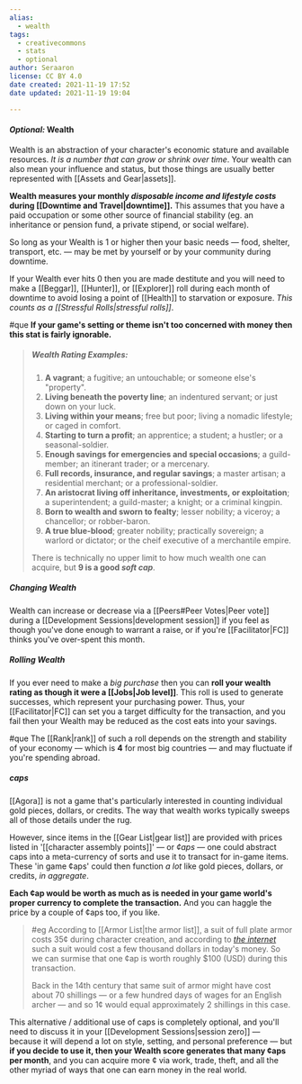 ```yaml
---
alias:
  - wealth
tags:
  - creativecommons
  - stats
  - optional
author: Seraaron
license: CC BY 4.0
date created: 2021-11-19 17:52
date updated: 2021-11-19 19:04

---
```


#### _Optional:_ Wealth

Wealth is an abstraction of your character's economic stature and available resources. _It is a number that can grow or shrink over time_. Your wealth can also mean your influence and status, but those things are usually better represented with [[Assets and Gear|assets]].

**Wealth measures your monthly _disposable income and lifestyle costs_ during [[Downtime and Travel|downtime]].** This assumes that you have a paid occupation or some other source of financial stability (eg. an inheritance or pension fund, a private stipend, or social welfare).

So long as your Wealth is 1 or higher then your basic needs — food, shelter, transport, etc. — may be met by yourself or by your community during downtime.

If your Wealth ever hits 0 then you are made destitute and you will need to make a [[Beggar]], [[Hunter]], or [[Explorer]] roll during each month of downtime to avoid losing a point of [[Health]] to starvation or exposure. _This counts as a [[Stressful Rolls|stressful rolls]]_.

#que **If your game's setting or theme isn't too concerned with money then this stat is fairly ignorable.**

> ##### Wealth Rating Examples:
>
> 1.  **A vagrant**; a fugitive; an untouchable; or someone else's "property".
> 2.  **Living beneath the poverty line**; an indentured servant; or just down on your luck.
> 3.  **Living within your means**; free but poor; living a nomadic lifestyle; or caged in comfort.
> 4.  **Starting to turn a profit**; an apprentice; a student; a hustler; or a seasonal-soldier.
> 5.  **Enough savings for emergencies and special occasions**; a guild-member; an itinerant trader; or a mercenary.
> 6.  **Full records, insurance, and regular savings**; a master artisan; a residential merchant; or a professional-soldier.
> 7.  **An aristocrat living off inheritance, investments, or exploitation**; a superintendent; a guild-master; a knight; or a criminal kingpin.
> 8.  **Born to wealth and sworn to fealty**; lesser nobility; a viceroy; a chancellor; or robber-baron.
> 9.  **A true blue-blood**; greater nobility; practically sovereign; a warlord or dictator; or the cheif executive of a merchantile empire.
>
> There is technically no upper limit to how much wealth one can acquire, but **9 is a good _soft cap_**.

##### Changing Wealth

Wealth can increase or decrease via a [[Peers#Peer Votes|Peer vote]] during a [[Development Sessions|development session]] if you feel as though you've done enough to warrant a raise, or if you're [[Facilitator|FC]] thinks you've over-spent this month.

##### Rolling Wealth

If you ever need to make a _big purchase_ then you can **roll your wealth rating as though it were a [[Jobs|Job level]]**. This roll is used to generate successes, which represent your purchasing power. Thus, your [[Facilitator|FC]] can set you a target difficulty for the transaction, and you fail then your Wealth may be reduced as the cost eats into your savings.

#que The [[Rank|rank]] of such a roll depends on the strength and stability of your economy — which is **4** for most big countries — and may fluctuate if you're spending abroad.

##### _caps_

[[Agora]] is not a game that's particularly interested in counting individual gold pieces, dollars, or credits. The way that wealth works typically sweeps all of those details under the rug.

However, since items in the [[Gear List|gear list]]  are provided with prices listed in '[[character assembly points]]' — or _¢aps_ — one could abstract caps into a meta-currency of sorts and use it to transact for in-game items. These 'in game ¢aps' could then function _a lot_ like gold pieces, dollars, or credits, _in aggregate_.

**Each ¢ap would be worth as much as is needed in your game world's proper currency to complete the transaction.** And you can haggle the price by a couple of ¢aps too, if you like.

> #eg
> According to [[Armor List|the armor list]], a suit of full plate armor costs 35¢ during character creation, and according to _[the internet](https://duckduckgo.com/)_ such a suit would cost a few thousand dollars in today's money. So we can surmise that one ¢ap is worth roughly $100 (USD) during this transaction.
>
> Back in the 14th century that same suit of armor might have cost about 70 shillings — or a few hundred days of wages for an English archer — and so 1¢ would equal approximately 2 shillings in this case.

This alternative / additional use of caps is completely optional, and you'll need to discuss it in your [[Development Sessions|session zero]] — because it will depend a lot on style, setting, and personal preference — but **if you decide to use it, then your Wealth score generates that many ¢aps per month**, and you can acquire more ¢ via work, trade, theft, and all the other myriad of ways that one can earn money in the real world.
